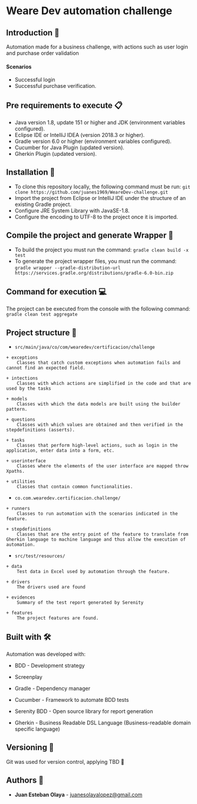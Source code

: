 # **Weare Dev automation challenge**

## Introduction 🚀

Automation made for a business challenge, with actions such as user login and purchase order validation

#### Scenarios

- Successful login
- Successful purchase verification.

## Pre requirements to execute 📋

- Java version 1.8, update 151 or higher and JDK (environment variables configured).
- Eclipse IDE or IntelliJ IDEA (version 2018.3 or higher).
- Gradle version 6.0 or higher (environment variables configured).
- Cucumber for Java Plugin (updated version).
- Gherkin Plugin (updated version).

## Installation 🔧

- To clone this repository locally, the following command must be run:
  ```git clone https://github.com/juanes1969/WeareDev-challenge.git```
- Import the project from Eclipse or IntelliJ IDE under the structure of an existing Gradle project.
- Configure JRE System Library with JavaSE-1.8.
- Configure the encoding to UTF-8 to the project once it is imported.

## Compile the project and generate Wrapper 🔨

- To build the project you must run the command:
  ```gradle clean build -x test```
- To generate the project wrapper files, you must run the command:
  ```gradle wrapper --gradle-distribution-url https://services.gradle.org/distributions/gradle-6.0-bin.zip```

## Command for execution 💻

The project can be executed from the console with the following command:
```gradle clean test aggregate```

## Project structure 🚧

* ```src/main/java/co/com/wearedev/certificacion/challenge```

``` 
+ exceptions
    Classes that catch custom exceptions when automation fails and cannot find an expected field.

+ intections
    Classes with which actions are simplified in the code and that are used by the tasks

+ models
    Classes with which the data models are built using the builder pattern.

+ questions
    Classes with which values are obtained and then verified in the stepdefinitions (asserts).

+ tasks
    Classes that perform high-level actions, such as login in the application, enter data into a form, etc.

+ userinterface
    Classes where the elements of the user interface are mapped throw Xpaths.

+ utilities
    Classes that contain common functionalities.
```

* ```co.com.wearedev.certificacion.challenge/```

```
+ runners
    Classes to run automation with the scenarios indicated in the feature.

+ stepdefinitions
    Classes that are the entry point of the feature to translate from Gherkin language to machine language and thus allow the execution of automation.
 ```

* ```src/test/resources/```

```
+ data
    Test data in Excel used by automation through the feature.

+ drivers
    The drivers used are found

+ evidences
    Summary of the test report generated by Serenity

+ features
    The project features are found.

```

## Built with 🛠

Automation was developed with:

- BDD - Development strategy
- Screenplay
- Gradle - Dependency manager

- Cucumber - Framework to automate BDD tests
- Serenity BDD - Open source library for report generation
- Gherkin - Business Readable DSL Language (Business-readable domain specific language)

## Versioning 📌

Git was used for version control, applying TBD 🔀

## Authors 👨

* **Juan Esteban Olaya** - [juanesolayalopez@gmail.com]()